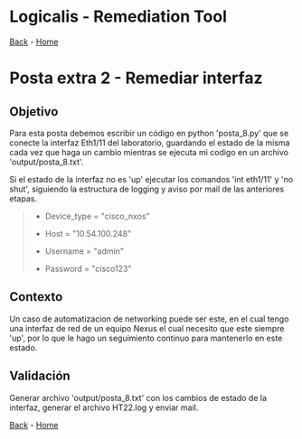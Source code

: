 # Logicalis - Remediation Tool

[Back](PF1.md) - [Home](../README.md)

# Posta extra 2 - Remediar interfaz
## Objetivo
Para esta posta debemos escribir un código en python 'posta_8.py' que se conecte la interfaz Eth1/11 del laboratorio, guardando el estado de la misma cada vez que haga un cambio mientras se ejecuta mi codigo en un archivo 'output/posta_8.txt'.

Si el estado de la interfaz no es 'up' ejecutar los comandos 'int eth1/11' y 'no shut', siguiendo la estructura de logging y aviso por mail de las anteriores etapas.

> - Device_type = "cisco_nxos"
> 
> - Host = "10.54.100.248"
> 
> - Username = "admin"
> 
> - Password = "cisco123"

## Contexto
Un caso de automatizacion de networking puede ser este, en el cual tengo una interfaz de red de un equipo Nexus el cual necesito que este siempre 'up', por lo que le hago un seguimiento continuo para mantenerlo en este estado.

## Validación
Generar archivo 'output/posta_8.txt' con los cambios de estado de la interfaz, generar el archivo HT22.log y enviar mail.

[Back](PF1.md) - [Home](../README.md)
